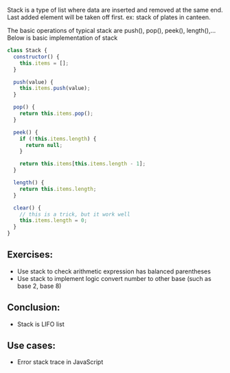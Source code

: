 Stack is a type of list where data are inserted and removed at the same end. Last added element will be taken off first.
ex: stack of plates in canteen.

The basic operations of typical stack are push(), pop(), peek(), length(),... Below is basic implementation of stack

```javascript
class Stack {
  constructor() {
    this.items = [];
  }

  push(value) {
    this.items.push(value);
  }

  pop() {
    return this.items.pop();
  }

  peek() {
    if (!this.items.length) {
      return null;
    }

    return this.items[this.items.length - 1];
  }

  length() {
    return this.items.length;
  }

  clear() {
    // this is a trick, but it work well
    this.items.length = 0;
  }
}
```
## Exercises:
- Use stack to check arithmetic expression has balanced parentheses
- Use stack to implement logic convert number to other base (such as base 2, base 8)

## Conclusion:
- Stack is LIFO list

## Use cases:
- Error stack trace in JavaScript
